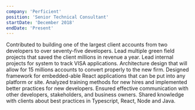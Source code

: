```yaml
---
company: 'Perficient'
position: 'Senior Technical Consultant'
startDate: 'December 2018'
endDate: 'Present'
---
```


Contributed to building one of the largest client accounts from two developers to over seventy-five developers. Lead multiple green field projects that saved the client millions in revenue a year. Lead internal projects for system to track VISA applications. Architecture design that will allow for 15 millions accounts to convert properly to the new firm. Designed framework for embedded-able React applications that can be put into any platform or site. Analyzed training methods for new hires and implemented better practices for new developers. Ensured effective communication with other developers, stakeholders, and business owners. Shared knowledge with clients about best practices in Typescript, React, Node and Java.
